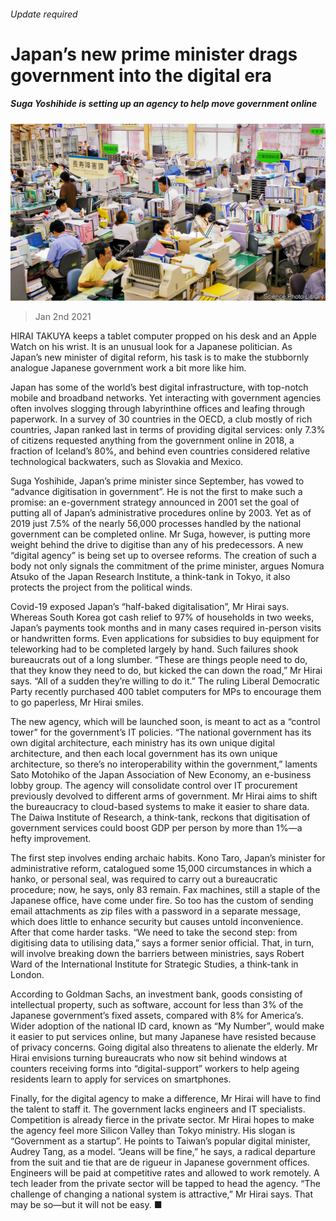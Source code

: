 ###### Update required

# Japan’s new prime minister drags government into the digital era 

##### Suga Yoshihide is setting up an agency to help move government online 

![image](images/20210102_ASP001_0.jpg) 

> Jan 2nd 2021 


HIRAI TAKUYA keeps a tablet computer propped on his desk and an Apple Watch on his wrist. It is an unusual look for a Japanese politician. As Japan’s new minister of digital reform, his task is to make the stubbornly analogue Japanese government work a bit more like him.


Japan has some of the world’s best digital infrastructure, with top-notch mobile and broadband networks. Yet interacting with government agencies often involves slogging through labyrinthine offices and leafing through paperwork. In a survey of 30 countries in the OECD, a club mostly of rich countries, Japan ranked last in terms of providing digital services: only 7.3% of citizens requested anything from the government online in 2018, a fraction of Iceland’s 80%, and behind even countries considered relative technological backwaters, such as Slovakia and Mexico.



Suga Yoshihide, Japan’s prime minister since September, has vowed to “advance digitisation in government”. He is not the first to make such a promise: an e-government strategy announced in 2001 set the goal of putting all of Japan’s administrative procedures online by 2003. Yet as of 2019 just 7.5% of the nearly 56,000 processes handled by the national government can be completed online. Mr Suga, however, is putting more weight behind the drive to digitise than any of his predecessors. A new “digital agency” is being set up to oversee reforms. The creation of such a body not only signals the commitment of the prime minister, argues Nomura Atsuko of the Japan Research Institute, a think-tank in Tokyo, it also protects the project from the political winds.


Covid-19 exposed Japan’s “half-baked digitalisation”, Mr Hirai says. Whereas South Korea got cash relief to 97% of households in two weeks, Japan’s payments took months and in many cases required in-person visits or handwritten forms. Even applications for subsidies to buy equipment for teleworking had to be completed largely by hand. Such failures shook bureaucrats out of a long slumber. “These are things people need to do, that they know they need to do, but kicked the can down the road,” Mr Hirai says. “All of a sudden they’re willing to do it.” The ruling Liberal Democratic Party recently purchased 400 tablet computers for MPs to encourage them to go paperless, Mr Hirai smiles.


The new agency, which will be launched soon, is meant to act as a “control tower” for the government’s IT policies. “The national government has its own digital architecture, each ministry has its own unique digital architecture, and then each local government has its own unique architecture, so there’s no interoperability within the government,” laments Sato Motohiko of the Japan Association of New Economy, an e-business lobby group. The agency will consolidate control over IT procurement previously devolved to different arms of government. Mr Hirai aims to shift the bureaucracy to cloud-based systems to make it easier to share data. The Daiwa Institute of Research, a think-tank, reckons that digitisation of government services could boost GDP per person by more than 1%—a hefty improvement.


The first step involves ending archaic habits. Kono Taro, Japan’s minister for administrative reform, catalogued some 15,000 circumstances in which a hanko, or personal seal, was required to carry out a bureaucratic procedure; now, he says, only 83 remain. Fax machines, still a staple of the Japanese office, have come under fire. So too has the custom of sending email attachments as zip files with a password in a separate message, which does little to enhance security but causes untold inconvenience. After that come harder tasks. “We need to take the second step: from digitising data to utilising data,” says a former senior official. That, in turn, will involve breaking down the barriers between ministries, says Robert Ward of the International Institute for Strategic Studies, a think-tank in London.


According to Goldman Sachs, an investment bank, goods consisting of intellectual property, such as software, account for less than 3% of the Japanese government’s fixed assets, compared with 8% for America’s. Wider adoption of the national ID card, known as “My Number”, would make it easier to put services online, but many Japanese have resisted because of privacy concerns. Going digital also threatens to alienate the elderly. Mr Hirai envisions turning bureaucrats who now sit behind windows at counters receiving forms into “digital-support” workers to help ageing residents learn to apply for services on smartphones.


Finally, for the digital agency to make a difference, Mr Hirai will have to find the talent to staff it. The government lacks engineers and IT specialists. Competition is already fierce in the private sector. Mr Hirai hopes to make the agency feel more Silicon Valley than Tokyo ministry. His slogan is “Government as a startup”. He points to Taiwan’s popular digital minister, Audrey Tang, as a model. “Jeans will be fine,” he says, a radical departure from the suit and tie that are de rigueur in Japanese government offices. Engineers will be paid at competitive rates and allowed to work remotely. A tech leader from the private sector will be tapped to head the agency. “The challenge of changing a national system is attractive,” Mr Hirai says. That may be so—but it will not be easy. ■

